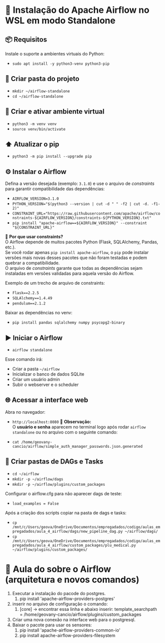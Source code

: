 # 🚀 Instalação do Apache Airflow no WSL em modo Standalone

## 📦 Requisitos
Instale o suporte a ambientes virtuais do Python:
- `sudo apt install -y python3-venv python3-pip`

## 📂 Criar pasta do projeto
- `mkdir ~/airflow-standalone`
- `cd ~/airflow-standalone`

## 🐍 Criar e ativar ambiente virtual
- `python3 -m venv venv`
- `source venv/bin/activate`

## ⬆️ Atualizar o pip
- `python3 -m pip install --upgrade pip`

## ⚙️ Instalar o Airflow
Defina a versão desejada (exemplo: `3.1.0`) e use o arquivo de *constraints* para garantir compatibilidade das dependências:
- `AIRFLOW_VERSION=3.1.0`
- `PYTHON_VERSION="$(python3 --version | cut -d " " -f2 | cut -d. -f1-2)"`
- `CONSTRAINT_URL="https://raw.githubusercontent.com/apache/airflow/constraints-${AIRFLOW_VERSION}/constraints-${PYTHON_VERSION}.txt"`
- `pip install "apache-airflow==${AIRFLOW_VERSION}" --constraint "${CONSTRAINT_URL}"`

🔎 **Por que usar constraints?**  
O Airflow depende de muitos pacotes Python (Flask, SQLAlchemy, Pandas, etc.).  
Se você rodar apenas `pip install apache-airflow`, o `pip` pode instalar versões mais novas desses pacotes que não foram testadas e podem quebrar a compatibilidade.  
O arquivo de *constraints* garante que todas as dependências sejam instaladas em versões validadas para aquela versão do Airflow.  

Exemplo de um trecho de arquivo de constraints:  
- `Flask==2.2.5`  
- `SQLAlchemy==1.4.49`  
- `pendulum==2.1.2`  


Baixar as dependências no venv:

- `pip install pandas sqlalchemy numpy psycopg2-binary`

## ▶️ Iniciar o Airflow
- `airflow standalone`

Esse comando irá:  
- Criar a pasta `~/airflow`  
- Inicializar o banco de dados SQLite  
- Criar um usuário admin  
- Subir o webserver e o scheduler  

## 🌐 Acessar a interface web
Abra no navegador:  
- `http://localhost:8080`
🔑 **Observação:**  
O **usuário e senha** aparecem no terminal logo após rodar `airflow standalone` ou no arquivo com o seguinte comando:

- `cat /home/geovany-cancio/airflow/simple_auth_manager_passwords.json.generated`

## 📂 Criar pastas de DAGs e Tasks

- `cd ~/airflow`
- `mkdir -p ~/airflow/dags`
- `mkdir -p ~/airflow/plugins/custom_packages`

Configurar o airflow.cfg para não aparecer dags de teste:
- `load_examples = False`

Após a criação dos scripts copiar na pasta de dags e tasks:

- `cp /mnt/c/Users/geova/OneDrive/Documentos/empregadados/codigo/aulas_empregadados/aula_4_airflow/dags/new_pipeline_dag.py ~/airflow/dags/`
- `cp /mnt/c/Users/geova/OneDrive/Documentos/empregadados/codigo/aulas_empregadados/aula_4_airflow/custom_packages/plu_medical.py ~/airflow/plugins/custom_packages/`


# 🚀 Aula do sobre o Airflow (arquitetura e novos comandos)

1. Executar a instalação do pacode do postgres.
   1. pip install 'apache-airflow-providers-postgres'
2. inserir no arquivo de configuração o comando:
   1. [core] -> encontrar essa linha e abaixo inserir: template_searchpath = /home/geovany-cancio/airflow/plugins/custom_packages
3. Criar uma nova conexão na interface web para o postgresql.
4. Baixar o pacote para usar os sensores:
   1. pip install 'apache-airflow-providers-common-io'
   2. pip install apache-airflow-providers-filesystem
